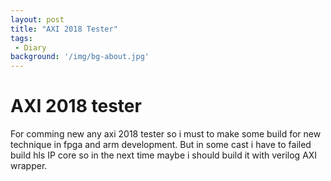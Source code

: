 ```yaml
---
layout: post
title: "AXI 2018 Tester"
tags:
 - Diary
background: '/img/bg-about.jpg'
---
```

# AXI 2018 tester
For comming new any axi 2018 tester so i must to make some build for new technique in fpga and arm development. But in some cast i have to failed build hls IP core so in the next time maybe i should build it with verilog AXI wrapper.

```bash

```